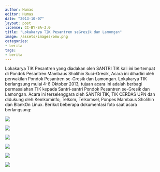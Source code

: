 ```yaml
---
author: Humas
editor: Humas
date: "2013-10-07"
layout: post
license: CC-BY-SA-3.0
title: "Lokakarya TIK Pesantren seGresik dan Lamongan"
image: /assets/images/omw.png
categories:
- berita
tags:
- berita
---
```


Lokakarya TIK Pesantren yang diadakan oleh SANTRI TIK kali ini bertempat di
Pondok Pesantren Mambaus Sholihin Suci-Gresik, Acara ini dihadiri oleh
perwakilan Pondok Pesantren se-Gresik dan Lamongan. Lokakarya TIK berlangsung
mulai 4-6 Oktober 2013, tujuan acara ini adalah berbagi permasalahan TIK
kepada Santri-santri Pondok Pesantren se-Gresik dan Lamongan. Acara ini
terselenggara oleh SANTRI TIK, TIK CERDAS UPN dan didukung oleh Kemkominfo,
Telkom, Telkomsel, Ponpes Mambaus Sholihin dan BlankOn Linux. Berikut beberapa
dokumentasi foto saat acara berlangsung:



![](https://i.cloudup.com/iiTFE2Aruo-3000x3000.jpeg)  



![](https://i.cloudup.com/HmBLAJA3NE-3000x3000.jpeg)



![](https://i.cloudup.com/16jKMMSoQ9-3000x3000.jpeg)

  

![](https://i.cloudup.com/BDLNwgtKt5-3000x3000.jpeg)



![](https://i.cloudup.com/AHAE26HGUE-3000x3000.jpeg)



![](https://i.cloudup.com/QsU5h8qKx1-3000x3000.jpeg)  


    